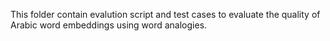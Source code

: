 This folder contain evalution script and test cases to evaluate the quality of Arabic word embeddings using word analogies.
